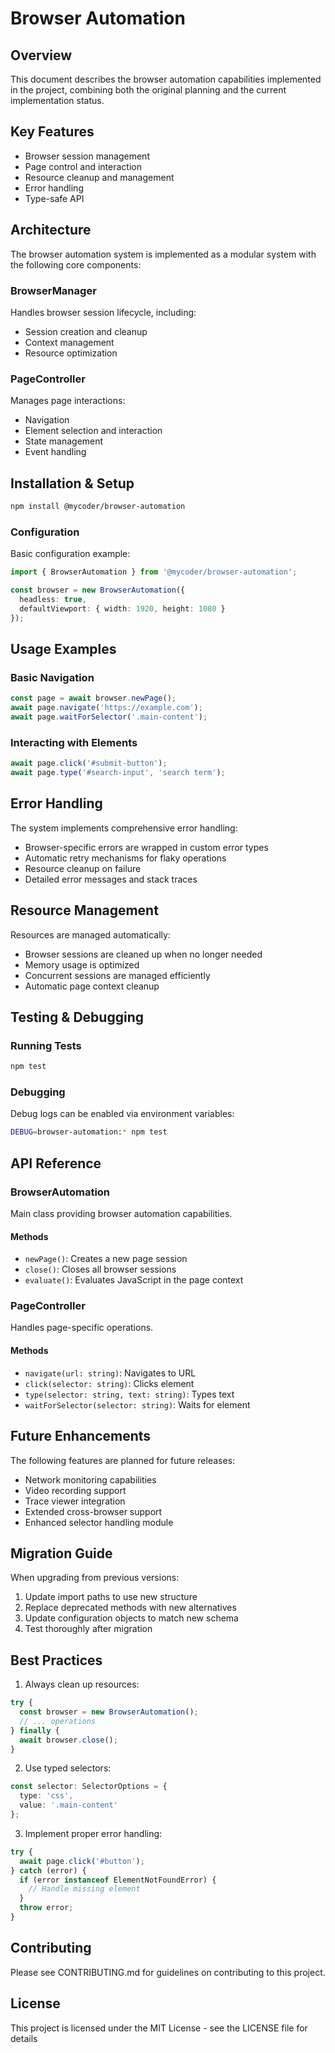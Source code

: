 # Browser Automation

## Overview

This document describes the browser automation capabilities implemented in the project, combining both the original planning and the current implementation status.

## Key Features

- Browser session management
- Page control and interaction
- Resource cleanup and management
- Error handling
- Type-safe API

## Architecture

The browser automation system is implemented as a modular system with the following core components:

### BrowserManager
Handles browser session lifecycle, including:
- Session creation and cleanup
- Context management
- Resource optimization

### PageController
Manages page interactions:
- Navigation
- Element selection and interaction
- State management
- Event handling

## Installation & Setup

```bash
npm install @mycoder/browser-automation
```

### Configuration

Basic configuration example:
```typescript
import { BrowserAutomation } from '@mycoder/browser-automation';

const browser = new BrowserAutomation({
  headless: true,
  defaultViewport: { width: 1920, height: 1080 }
});
```

## Usage Examples

### Basic Navigation
```typescript
const page = await browser.newPage();
await page.navigate('https://example.com');
await page.waitForSelector('.main-content');
```

### Interacting with Elements
```typescript
await page.click('#submit-button');
await page.type('#search-input', 'search term');
```

## Error Handling

The system implements comprehensive error handling:

- Browser-specific errors are wrapped in custom error types
- Automatic retry mechanisms for flaky operations
- Resource cleanup on failure
- Detailed error messages and stack traces

## Resource Management

Resources are managed automatically:

- Browser sessions are cleaned up when no longer needed
- Memory usage is optimized
- Concurrent sessions are managed efficiently
- Automatic page context cleanup

## Testing & Debugging

### Running Tests
```bash
npm test
```

### Debugging

Debug logs can be enabled via environment variables:
```bash
DEBUG=browser-automation:* npm test
```

## API Reference

### BrowserAutomation
Main class providing browser automation capabilities.

#### Methods
- `newPage()`: Creates a new page session
- `close()`: Closes all browser sessions
- `evaluate()`: Evaluates JavaScript in the page context

### PageController
Handles page-specific operations.

#### Methods
- `navigate(url: string)`: Navigates to URL
- `click(selector: string)`: Clicks element
- `type(selector: string, text: string)`: Types text
- `waitForSelector(selector: string)`: Waits for element

## Future Enhancements

The following features are planned for future releases:

- Network monitoring capabilities
- Video recording support
- Trace viewer integration
- Extended cross-browser support
- Enhanced selector handling module

## Migration Guide

When upgrading from previous versions:

1. Update import paths to use new structure
2. Replace deprecated methods with new alternatives
3. Update configuration objects to match new schema
4. Test thoroughly after migration

## Best Practices

1. Always clean up resources:
```typescript
try {
  const browser = new BrowserAutomation();
  // ... operations
} finally {
  await browser.close();
}
```

2. Use typed selectors:
```typescript
const selector: SelectorOptions = {
  type: 'css',
  value: '.main-content'
};
```

3. Implement proper error handling:
```typescript
try {
  await page.click('#button');
} catch (error) {
  if (error instanceof ElementNotFoundError) {
    // Handle missing element
  }
  throw error;
}
```

## Contributing

Please see CONTRIBUTING.md for guidelines on contributing to this project.

## License

This project is licensed under the MIT License - see the LICENSE file for details